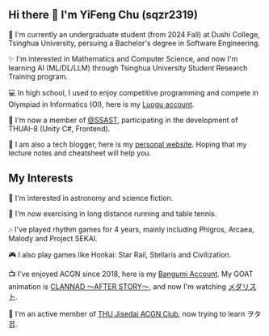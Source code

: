 <!--
**sqzr2319/sqzr2319** is a ✨ _special_ ✨ repository because its `README.md` (this file) appears on your GitHub profile.

Here are some ideas to get you started:

- 🔭 I’m currently working on ...
- 🌱 I’m currently learning ...
- 👯 I’m looking to collaborate on ...
- 🤔 I’m looking for help with ...
- 💬 Ask me about ...
- 📫 How to reach me: ...
- 😄 Pronouns: ...
- ⚡ Fun fact: ...
-->

## Hi there 👋 I'm YiFeng Chu (sqzr2319)

📘 I'm currently an undergraduate student (from 2024 Fall) at Dushi College, Tsinghua University, persuing a Bachelor's degree in Software Engineering.

✨ I'm interested in Mathematics and Computer Science, and now I'm learning AI (ML/DL/LLM) through Tsinghua University Student Research Training program.

💻 In high school, I used to enjoy competitive programming and compete in Olympiad in Informatics (OI), here is my [Luogu account](https://www.luogu.com.cn/user/218400).

📝 I'm now a member of [@SSAST](https://github.com/ssast-tech), participating in the development of THUAI-8 (Unity C#, Frontend).

📑 I am also a tech blogger, here is my [personal website](https://sqzr2319.github.io). Hoping that my lecture notes and cheatsheet will help you.

## My Interests

🔭 I'm interested in astronomy and science fiction.

👟 I'm now exercising in long distance running and table tennis.

🎶 I've played rhythm games for 4 years, mainly including Phigros, Arcaea, Malody and Project SEKAI.

🎮 I also play games like Honkai: Star Rail, Stellaris and Civilization.

📺 I've enjoyed ACGN since 2018, here is my [Bangumi Account](https://bangumi.tv/user/780396). My GOAT animation is [CLANNAD 〜AFTER STORY〜](https://bangumi.tv/subject/876), and now I'm watching [メダリスト](https://bangumi.tv/subject/430699).

🏫 I'm an active member of [THU Jisedai ACGN Club](https://thujsd.club/), now trying to learn ヲタ芸.
